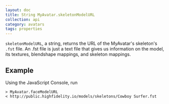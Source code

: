```yaml
---
layout: doc
title: String MyAvatar.skeletonModelURL
collection: api
category: avatars
tags: properties
---
```


`skeletonModelURL`, a string, returns the URL of the MyAvatar's skeleton's `.fst` file. An .fst file is just a text file that gives us information on the model, its textures, blendshape mappings, and skeleton mappings. 

## Example

Using the JavaScript Console, run 

```
> MyAvatar.faceModelURL
< http://public.highfidelity.io/models/skeletons/Cowboy Surfer.fst
```